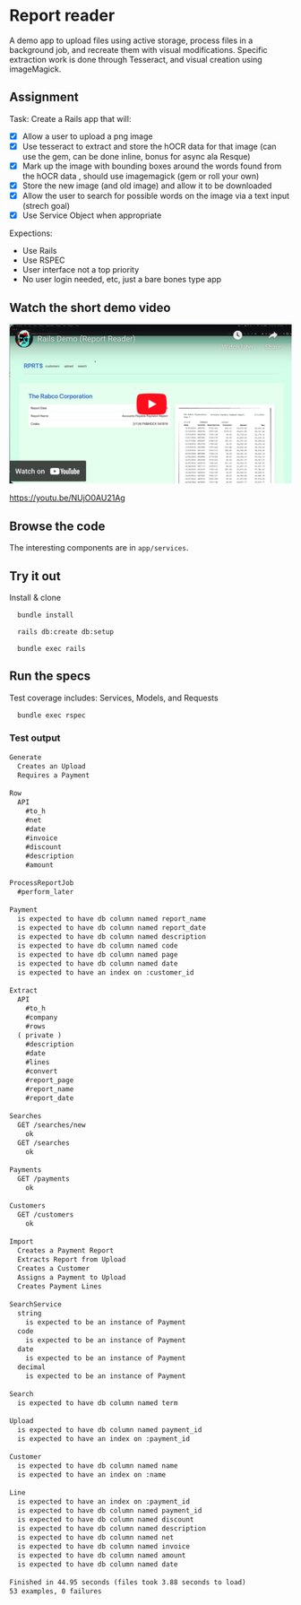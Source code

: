 # Report reader

A demo app to upload files using active storage, process files in a background job, and recreate them with visual modifications. Specific extraction work is done through Tesseract, and visual creation using imageMagick.

## Assignment

Task:
Create a Rails app that will:

- [x] Allow a user to upload a png image
- [x] Use tesseract to extract and store the hOCR data for that image (can use the gem, can be done inline, bonus for async ala Resque)
- [x] Mark up the image with bounding boxes around the words found from the hOCR data , should use imagemagick (gem or roll your own)
- [x] Store the new image (and old image) and allow it to be downloaded
- [x] Allow the user to search for possible words on the image via a text input (strech goal)
- [x] Use Service Object when appropriate

Expections:

* Use Rails 
* Use RSPEC 
* User interface not a top priority
* No user login needed, etc, just a bare bones type app

## Watch the short demo video


[<img src="https://raw.githubusercontent.com/fakefarm/demo_report_reader/master/yt.png">](https://youtu.be/NUjO0AU21Ag)



https://youtu.be/NUjO0AU21Ag

## Browse the code

The interesting components are in `app/services`.

## Try it out

Install & clone

```
  bundle install
```


```
  rails db:create db:setup
```

```
  bundle exec rails
```

## Run the specs

Test coverage includes: Services, Models, and Requests

```
  bundle exec rspec
```

### Test output
```
Generate
  Creates an Upload
  Requires a Payment

Row
  API
    #to_h
    #net
    #date
    #invoice
    #discount
    #description
    #amount

ProcessReportJob
  #perform_later

Payment
  is expected to have db column named report_name
  is expected to have db column named report_date
  is expected to have db column named description
  is expected to have db column named code
  is expected to have db column named page
  is expected to have db column named date
  is expected to have an index on :customer_id

Extract
  API
    #to_h
    #company
    #rows
  ( private )
    #description
    #date
    #lines
    #convert
    #report_page
    #report_name
    #report_date

Searches
  GET /searches/new
    ok
  GET /searches
    ok

Payments
  GET /payments
    ok

Customers
  GET /customers
    ok

Import
  Creates a Payment Report
  Extracts Report from Upload
  Creates a Customer
  Assigns a Payment to Upload
  Creates Payment Lines

SearchService
  string
    is expected to be an instance of Payment
  code
    is expected to be an instance of Payment
  date
    is expected to be an instance of Payment
  decimal
    is expected to be an instance of Payment

Search
  is expected to have db column named term

Upload
  is expected to have db column named payment_id
  is expected to have an index on :payment_id

Customer
  is expected to have db column named name
  is expected to have an index on :name

Line
  is expected to have an index on :payment_id
  is expected to have db column named payment_id
  is expected to have db column named discount
  is expected to have db column named description
  is expected to have db column named net
  is expected to have db column named invoice
  is expected to have db column named amount
  is expected to have db column named date

Finished in 44.95 seconds (files took 3.88 seconds to load)
53 examples, 0 failures
```
